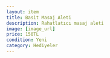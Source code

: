 ```yaml
---
layout: item
title: Basit Masaj Aleti
description: Rahatlatıcı masaj aleti
image: [image_url]
price: 150TL
condition: Yeni
category: Hediyeler
---
```

